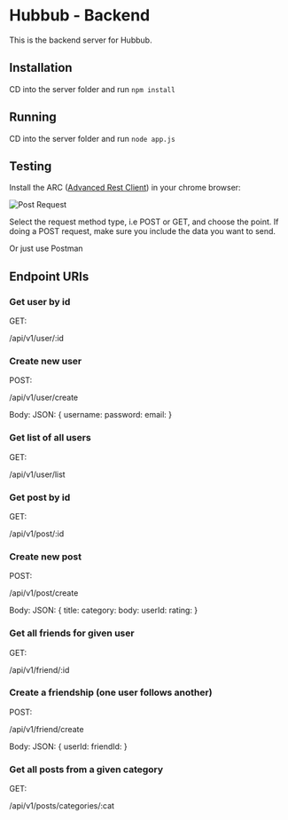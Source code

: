 # Hubbub - Backend

This is the backend server for Hubbub.


## Installation

CD into the server folder and run `npm install`

## Running

CD into the server folder and run `node app.js`

## Testing

Install the ARC ([Advanced Rest Client](https://chrome.google.com/webstore/detail/advanced-rest-client/hgmloofddffdnphfgcellkdfbfbjeloo/)) in your chrome browser:


![Post Request](https://i.imgur.com/7gabsN9.png)


Select the request method type, i.e POST or GET, and choose the point. If doing a POST request, make sure you include the data you want to send.

Or just use Postman

## Endpoint URIs

### Get user by id

GET:

/api/v1/user/:id

### Create new user

POST:

/api/v1/user/create

Body: JSON: {
    username:
    password:
    email:
}

### Get list of all users

GET:

/api/v1/user/list

### Get post by id

GET:

/api/v1/post/:id

### Create new post

POST:

/api/v1/post/create

Body: JSON: {
    title:
    category:
    body:
    userId:
    rating:
}

### Get all friends for given user

GET:

/api/v1/friend/:id

### Create a friendship (one user follows another)

POST:

/api/v1/friend/create

Body: JSON: {
    userId:
    friendId:
}

### Get all posts from a given category

GET:

/api/v1/posts/categories/:cat